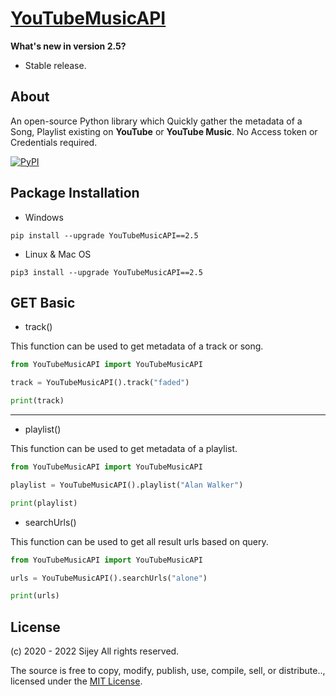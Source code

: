 # [YouTubeMusicAPI](https://pypi.org/project/YouTubeMusicAPI/)

**What's new  in version 2.5?**

- Stable release.

## About
An open-source Python library which Quickly gather the metadata of a Song, Playlist existing on **YouTube** or **YouTube Music**. No Access token or Credentials required.

[![PyPI](https://pypi.org/static/images/logo-small.95de8436.svg)](https://pypi.org/project/YouTubeMusicAPI/)

## Package Installation
- Windows

`pip install --upgrade YouTubeMusicAPI==2.5`

- Linux & Mac OS

`pip3 install --upgrade YouTubeMusicAPI==2.5`

## GET Basic 

- track()

This function can be used to get metadata of a track or song.

```python
from YouTubeMusicAPI import YouTubeMusicAPI

track = YouTubeMusicAPI().track("faded")

print(track)
```

<hr>

- playlist()

This function can be used to get metadata of a playlist.

```python
from YouTubeMusicAPI import YouTubeMusicAPI

playlist = YouTubeMusicAPI().playlist("Alan Walker")

print(playlist)
```

- searchUrls()

This function can be used to get all result urls based on query.

```python
from YouTubeMusicAPI import YouTubeMusicAPI

urls = YouTubeMusicAPI().searchUrls("alone")

print(urls)
```

## License

(c) 2020 - 2022 Sijey All rights reserved.

The source is free to copy, modify, publish, use, compile, sell, or distribute.., licensed under the [MIT License](https://mit-license.org/).
